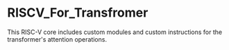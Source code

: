 # RISCV_For_Transfromer
This RISC-V core includes custom modules and custom instructions for the transformer's attention operations.

